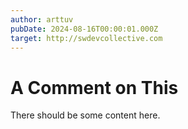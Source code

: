 ```yaml
---
author: arttuv
pubDate: 2024-08-16T00:00:01.000Z
target: http://swdevcollective.com
---
```

# A Comment on This

There should be some content here.
